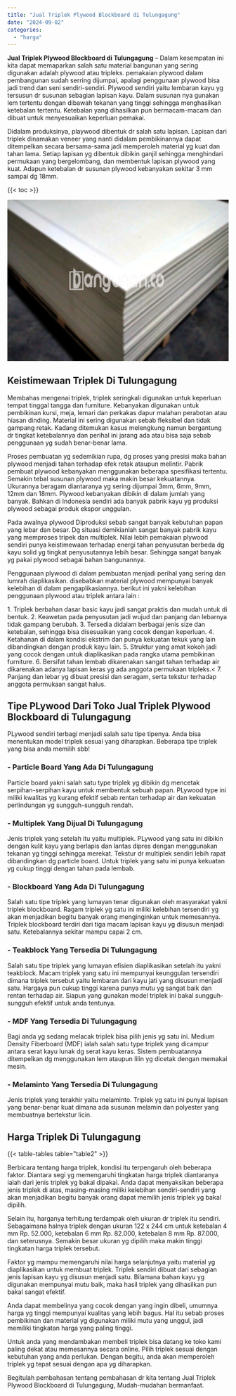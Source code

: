 ```yaml
---
title: "Jual Triplek Plywood Blockboard di Tulungagung"
date: "2024-09-02"
categories: 
  - "harga"
---
```


**Jual Triplek Plywood Blockboard di Tulungagung** – Dalam kesempatan ini kita dapat memaparkan salah satu material bangunan yang sering digunakan adalah plywood atau tripleks. pemakaian plywood dalam pembangunan sudah serring dijumpai, apalagi penggunaan plywood bisa jadi trend dan seni sendiri-sendiri. Plywood sendiri yaitu lembaran kayu yg tersusun dr susunan sebagian lapisan kayu. Dalam susunan nya gunakan lem tertentu dengan dibawah tekanan yang tinggi sehingga menghasilkan ketebalan tertentu. Ketebalan yang dihasilkan pun bermacam-macam dan dibuat untuk menyesuaikan keperluan pemakai.

Didalam produksinya, playwood dibentuk dr salah satu lapisan. Lapisan dari triplek dinamakan veneer yang nanti didalam pembikinannya dapat ditempelkan secara bersama-sama jadi memperoleh material yg kuat dan tahan lama. Setiap lapisan yg dibentuk dibikin ganjil sehingga menghindari permukaan yang bergelombang, dan membentuk lapisan plywood yang kuat. Adapun ketebalan dr susunan plywood kebanyakan sekitar 3 mm sampai dg 18mm.

{{< toc >}}

![Jual Triplek Plywood Blockboard di Tulungagung](/images/jual-triplek-murah-01.png)

## Keistimewaan Triplek Di Tulungagung

Membahas mengenai triplek, triplek seringkali digunakan untuk keperluan tempat tinggal tangga dan furniture. Kebanyakan digunakan untuk pembikinan kursi, meja, lemari dan perkakas dapur malahan perabotan atau hiasan dinding. Material ini sering digunakan sebab fleksibel dan tidak gampang retak. Kadang ditemukan kasus melengkung namun bergantung dr tingkat ketebalannya dan perihal ini jarang ada atau bisa saja sebab penggunaan yg sudah benar-benar lama.

Proses pembuatan yg sedemikian rupa, dg proses yang presisi maka bahan plywood menjadi tahan terhadap efek retak ataupun melintir. Pabrik pembuat plywood kebanyakan menggunakan beberapa spesifikasi tertentu. Semakin tebal susunan plywood maka makin besar kekuatannya. Ukurannya beragam diantaranya yg sering dijumpai 3mm, 6mm, 9mm, 12mm dan 18mm. Plywood kebanyakan dibikin di dalam jumlah yang banyak. Bahkan di Indonesia sendiri ada banyak pabrik kayu yg produksi plywood sebagai produk ekspor unggulan.

Pada awalnya plywood Diproduksi sebab sangat banyak kebutuhan papan yang lebar dan besar. Dg situasi demikianlah sangat banyak pabrik kayu yang memproses tripek dan multiplek. Nilai lebih pemakaian plywood sendiri punya keistimewaan terhadap energi tahan penyusutan berbeda dg kayu solid yg tingkat penyusutannya lebih besar. Sehingga sangat banyak yg pakai plywood sebagai bahan bangunannya.

Penggunaan plywood di dalam pembuatan menjadi perihal yang sering dan lumrah diaplikasikan. disebabkan material plywood mempunyai banyak kelebihan di dalam pengaplikasiannya. berikut ini yakni kelebihan penggunaan plywood atau triplek antara lain :

1\. Triplek berbahan dasar basic kayu jadi sangat praktis dan mudah untuk di bentuk. 2. Keawetan pada penyusutan jadi wujud dan panjang dan lebarnya tidak gampang berubah. 3. Tersedia didalam berbagai jenis size dan ketebalan, sehingga bisa disesuaikan yang cocok dengan keperluan. 4. Ketahanan di dalam kondisi ekstrim dan punya kekuatan tekuk yang lain dibandingkan dengan produk kayu lain. 5. Struktur yang amat kokoh jadi yang cocok dengan untuk diaplikasikan pada rangka utama pembikinan furniture. 6. Bersifat tahan lembab dikarenakan sangat tahan terhadap air dikarenakan adanya lapisan keras yg ada anggota permukaan tripleks.< 7. Panjang dan lebar yg dibuat presisi dan seragam, serta tekstur terhadap anggota permukaan sangat halus.

## Tipe PLywood Dari Toko Jual Triplek Plywood Blockboard di Tulungagung

PLywood sendiri terbagi menjadi salah satu tipe tipenya. Anda bisa menentukan model triplek sesuai yang diharapkan. Beberapa tipe triplek yang bisa anda memilih sbb!

### \- Particle Board Yang Ada Di Tulungagung

Particle board yakni salah satu type triplek yg dibikin dg mencetak serpihan-serpihan kayu untuk membentuk sebuah papan. PLywood type ini miliki kwalitas yg kurang efektif sebab rentan terhadap air dan kekuatan perlindungan yg sungguh-sungguh rendah.

### \- Multiplek Yang Dijual Di Tulungagung

Jenis triplek yang setelah itu yaitu multiplek. PLywood yang satu ini dibikin dengan kulit kayu yang berlapis dan lantas dipres dengan menggunakan tekanan yg tinggi sehingga merekat. Tekstur dr multiplek sendiri lebih rapat dibandingkan dg particle board. Untuk triplek yang satu ini punya kekuatan yg cukup tinggi dengan tahan pada lembab.

### \- Blockboard Yang Ada Di Tulungagung

Salah satu tipe triplek yang lumayan tenar digunakan oleh masyarakat yakni triplek blockboard. Ragam triplek yg satu ini miliki kelebihan tersendiri yg akan menjadikan begitu banyak orang menginginkan untuk memesannya. Triplek blockboard terdiri dari tiga macam lapisan kayu yg disusun menjadi satu. Ketebalannya sekitar mampu capai 2 cm.

### \- Teakblock Yang Tersedia Di Tulungagung

Salah satu tipe triplek yang lumayan efisien diaplikasikan setelah itu yakni teakblock. Macam triplek yang satu ini mempunyai keunggulan tersendiri dimana triplek tersebut yaitu lembaran dari kayu jati yang disusun menjadi satu. Hargaya pun cukup tinggi karena punya mutu yg sangat baik dan rentan terhadap air. Siapun yang gunakan model triplek ini bakal sungguh-sungguh efektif untuk anda tentunya.

### \- MDF Yang Tersedia Di Tulungagung

Bagi anda yg sedang melacak triplek bisa pilih jenis yg satu ini. Medium Density Fiberboard (MDF) ialah salah satu type triplek yang dicampur antara serat kayu lunak dg serat kayu keras. Sistem pembuatannya ditempelkan dg menggunakan lem ataupun lilin yg dicetak dengan memakai mesin.

### \- Melaminto Yang Tersedia Di Tulungagung

Jenis triplek yang terakhir yaitu melaminto. Triplek yg satu ini punyai lapisan yang benar-benar kuat dimana ada susunan melamin dan polyester yang membuatnya bertekstur licin.

## Harga Triplek Di Tulungagung

{{< table-tables table="table2" >}}

Berbicara tentang harga triplek, kondisi itu terpengaruh oleh beberapa faktor. Diantara segi yg memengaruhi tingkatan harga triplek diantaranya ialah dari jenis triplek yg bakal dipakai. Anda dapat menyaksikan beberapa jenis triplek di atas, masing-masing miliki kelebihan sendiri-sendiri yang akan menjadikan begitu banyak orang dapat memilih jenis triplek yg bakal dipilih.

Selain itu, harganya terhitung terdampak oleh ukuran dr triplek itu sendiri. Sebagaimana halnya triplek dengan ukuran 122 x 244 cm untuk ketebalan 4 mm Rp. 52.000, ketebalan 6 mm Rp. 82.000, ketebalan 8 mm Rp. 87.000, dan seterusnya. Semakin besar ukuran yg dipilih maka makin tinggi tingkatan harga triplek tersebut.

Faktor yg mampu memengaruhi nilai harga selanjutnya yaitu material yg diaplikasikan untuk membuat triplek. Triplek sendiri dibuat dari sebagian jenis lapisan kayu yg disusun menjadi satu. Bilamana bahan kayu yg digunakan mempunyai mutu baik, maka hasil triplek yang dihasilkan pun bakal sangat efektif.

Anda dapat membelinya yang cocok dengan yang ingin dibeli, umumnya harga yg tinggi mempunyai kualitas yang lebih bagus. Hal itu sebab proses pembikinan dan material yg digunakan miliki mutu yang unggul, jadi memiliki tingkatan harga yang paling tinggi.

Untuk anda yang mendambakan membeli triplek bisa datang ke toko kami paling dekat atau memesannya secara online. Pilih triplek sesuai dengan kebutuhan yang anda perlukan. Dengan begitu, anda akan memperoleh triplek yg tepat sesuai dengan apa yg diharapkan.

Begitulah pembahasan tentang pembahasan dr kita tentang Jual Triplek Plywood Blockboard di Tulungagung, Mudah-mudahan bermanfaat.

